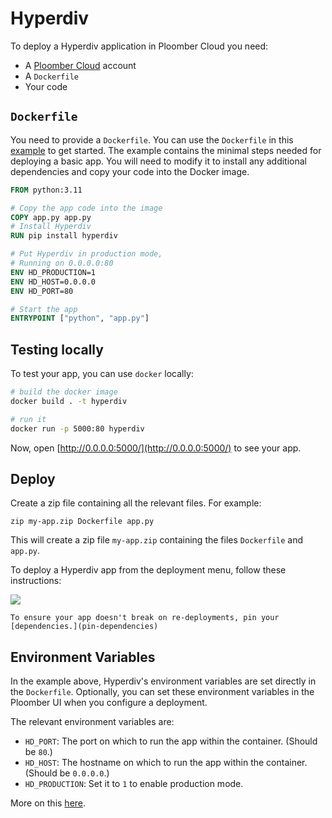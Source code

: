 # Hyperdiv

To deploy a Hyperdiv application in Ploomber Cloud you need:

- A [Ploomber Cloud](https://platform.ploomber.io/register) account
- A `Dockerfile`
- Your code

## `Dockerfile`

You need to provide a `Dockerfile`. You can use the `Dockerfile` in this [example](https://github.com/ploomber/doc/tree/main/examples/docker/hyperdiv) to get started. The example contains the minimal steps needed for deploying a basic app. You will need to modify it to install any additional dependencies and copy your code into the Docker image.

```Dockerfile
FROM python:3.11

# Copy the app code into the image
COPY app.py app.py
# Install Hyperdiv
RUN pip install hyperdiv

# Put Hyperdiv in production mode,
# Running on 0.0.0.0:80
ENV HD_PRODUCTION=1
ENV HD_HOST=0.0.0.0
ENV HD_PORT=80

# Start the app
ENTRYPOINT ["python", "app.py"]
```

## Testing locally

To test your app, you can use `docker` locally:

```sh
# build the docker image
docker build . -t hyperdiv

# run it
docker run -p 5000:80 hyperdiv
```

Now, open [http://0.0.0.0:5000/](http://0.0.0.0:5000/) to see your app.

## Deploy

Create a zip file containing all the relevant files. For example:

```
zip my-app.zip Dockerfile app.py
```

This will create a zip file `my-app.zip` containing the files `Dockerfile` and `app.py`.

To deploy a Hyperdiv app from the deployment menu, follow these instructions:

![](../static/docker.png)


```{tip}
To ensure your app doesn't break on re-deployments, pin your [dependencies.](pin-dependencies)
```

## Environment Variables

In the example above, Hyperdiv's environment variables are set directly in the `Dockerfile`. Optionally, you can set these environment variables in the Ploomber UI when you configure a deployment.

The relevant environment variables are:

* `HD_PORT`: The port on which to run the app within the container. (Should be `80`.)
* `HD_HOST`: The hostname on which to run the app within the container. (Should be `0.0.0.0`.)
* `HD_PRODUCTION`: Set it to `1` to enable production mode.

More on this [here](https://docs.hyperdiv.io/reference/env-variables).
